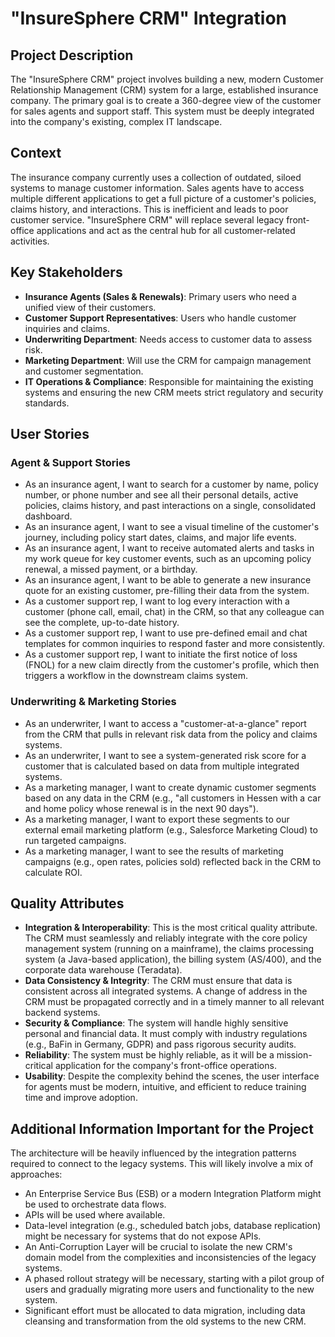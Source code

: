 # "InsureSphere CRM" Integration

## Project Description

The "InsureSphere CRM" project involves building a new, modern Customer Relationship Management (CRM) system for a large, established insurance company. The primary goal is to create a 360-degree view of the customer for sales agents and support staff. This system must be deeply integrated into the company's existing, complex IT landscape.

## Context

The insurance company currently uses a collection of outdated, siloed systems to manage customer information. Sales agents have to access multiple different applications to get a full picture of a customer's policies, claims history, and interactions. This is inefficient and leads to poor customer service. "InsureSphere CRM" will replace several legacy front-office applications and act as the central hub for all customer-related activities.

## Key Stakeholders

- **Insurance Agents (Sales & Renewals)**: Primary users who need a unified view of their customers.
- **Customer Support Representatives**: Users who handle customer inquiries and claims.
- **Underwriting Department**: Needs access to customer data to assess risk.
- **Marketing Department**: Will use the CRM for campaign management and customer segmentation.
- **IT Operations & Compliance**: Responsible for maintaining the existing systems and ensuring the new CRM meets strict regulatory and security standards.

## User Stories

### Agent & Support Stories

- As an insurance agent, I want to search for a customer by name, policy number, or phone number and see all their personal details, active policies, claims history, and past interactions on a single, consolidated dashboard.
- As an insurance agent, I want to see a visual timeline of the customer's journey, including policy start dates, claims, and major life events.
- As an insurance agent, I want to receive automated alerts and tasks in my work queue for key customer events, such as an upcoming policy renewal, a missed payment, or a birthday.
- As an insurance agent, I want to be able to generate a new insurance quote for an existing customer, pre-filling their data from the system.
- As a customer support rep, I want to log every interaction with a customer (phone call, email, chat) in the CRM, so that any colleague can see the complete, up-to-date history.
- As a customer support rep, I want to use pre-defined email and chat templates for common inquiries to respond faster and more consistently.
- As a customer support rep, I want to initiate the first notice of loss (FNOL) for a new claim directly from the customer's profile, which then triggers a workflow in the downstream claims system.

### Underwriting & Marketing Stories

- As an underwriter, I want to access a "customer-at-a-glance" report from the CRM that pulls in relevant risk data from the policy and claims systems.
- As an underwriter, I want to see a system-generated risk score for a customer that is calculated based on data from multiple integrated systems.
- As a marketing manager, I want to create dynamic customer segments based on any data in the CRM (e.g., "all customers in Hessen with a car and home policy whose renewal is in the next 90 days").
- As a marketing manager, I want to export these segments to our external email marketing platform (e.g., Salesforce Marketing Cloud) to run targeted campaigns.
- As a marketing manager, I want to see the results of marketing campaigns (e.g., open rates, policies sold) reflected back in the CRM to calculate ROI.

## Quality Attributes

- **Integration & Interoperability**: This is the most critical quality attribute. The CRM must seamlessly and reliably integrate with the core policy management system (running on a mainframe), the claims processing system (a Java-based application), the billing system (AS/400), and the corporate data warehouse (Teradata).
- **Data Consistency & Integrity**: The CRM must ensure that data is consistent across all integrated systems. A change of address in the CRM must be propagated correctly and in a timely manner to all relevant backend systems.
- **Security & Compliance**: The system will handle highly sensitive personal and financial data. It must comply with industry regulations (e.g., BaFin in Germany, GDPR) and pass rigorous security audits.
- **Reliability**: The system must be highly reliable, as it will be a mission-critical application for the company's front-office operations.
- **Usability**: Despite the complexity behind the scenes, the user interface for agents must be modern, intuitive, and efficient to reduce training time and improve adoption.

## Additional Information Important for the Project

The architecture will be heavily influenced by the integration patterns required to connect to the legacy systems. This will likely involve a mix of approaches:

- An Enterprise Service Bus (ESB) or a modern Integration Platform might be used to orchestrate data flows.
- APIs will be used where available.
- Data-level integration (e.g., scheduled batch jobs, database replication) might be necessary for systems that do not expose APIs.
- An Anti-Corruption Layer will be crucial to isolate the new CRM's domain model from the complexities and inconsistencies of the legacy systems.
- A phased rollout strategy will be necessary, starting with a pilot group of users and gradually migrating more users and functionality to the new system.
- Significant effort must be allocated to data migration, including data cleansing and transformation from the old systems to the new CRM.
